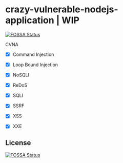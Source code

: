 # crazy-vulnerable-nodejs-application | WIP
[![FOSSA Status](https://app.fossa.com/api/projects/git%2Bgithub.com%2Fswschmidt%2Fcrazy-vulnerable-nodejs-application.svg?type=shield)](https://app.fossa.com/projects/git%2Bgithub.com%2Fswschmidt%2Fcrazy-vulnerable-nodejs-application?ref=badge_shield)

CVNA


* [X] Command Injection 
* [X] Loop Bound Injection
* [X] NoSQLI 
* [X] ReDoS
* [X] SQLI
* [X] SSRF
* [X] XSS
* [X] XXE


## License
[![FOSSA Status](https://app.fossa.com/api/projects/git%2Bgithub.com%2Fswschmidt%2Fcrazy-vulnerable-nodejs-application.svg?type=large)](https://app.fossa.com/projects/git%2Bgithub.com%2Fswschmidt%2Fcrazy-vulnerable-nodejs-application?ref=badge_large)